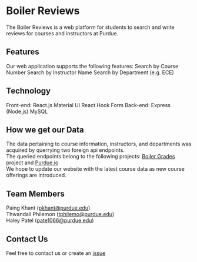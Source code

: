 # Boiler Reviews
The Boiler Reviews is a web platform for students to search and write reviews for courses and instructors at Purdue.

## Features
Our web application supports the following features:
Search by Course Number
Search by Instructor Name
Search by Department (e.g. ECE)

## Technology
Front-end:
React.js
Material UI
React Hook Form
Back-end:
Express (Node.js)
MySQL

## How we get our Data
The data pertaining to course information, instructors, and departments was acquired by querrying two foreign api endpoints.\
The queried endpoints belong to the following projects: <a href="https://www.boilergrades.com/" target="_blank">Boiler Grades</a> project and <a href="https://www.purdue.io/" target="_blank">Purdue.io</a>\
We hope to update our website with the latest course data as new course offerings are introduced. 
 
 ## Team Members
 Paing Khant (pkhant@purdue.edu)\
 Thwandall Philemon (tphilemo@purdue.edu)\
 Haley Patel (pate1066@purdue.edu)
 
 ## Contact Us
 Feel free to contact us or create an <a href="https://github.com/paingp/boiler-reviews/issues">issue</a>
